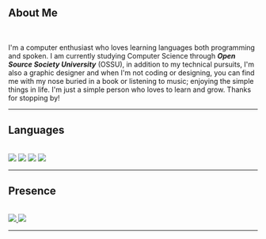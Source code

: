 ## **About Me**

<br>

I'm a computer enthusiast who loves learning languages both programming and spoken. I am currently studying Computer Science through ***Open Source Society University*** (OSSU), in addition to my technical pursuits, I'm also a graphic designer and when I'm not coding or designing, you can find me with my nose buried in a book or listening to music; enjoying the simple things in life. I'm just a simple person who loves to learn and grow. Thanks for stopping by!

---

## **Languages**

<br>

<div>
  <img src="https://img.shields.io/badge/-HTML5-E34F26?logo=html5&logoColor=white&style=for-the-badge" style="display: inline-block;">
  <img src="https://img.shields.io/badge/-CSS3-1572B6?logo=css3&logoColor=white&style=for-the-badge" style="display: inline-block;">
  <img src="https://img.shields.io/badge/-markdown-000000?logo=markdown&logoColor=white&style=for-the-badge" style="display: inline-block;">
  <img src="https://img.shields.io/badge/-lua-2C2D72?logo=lua&logoColor=white&style=for-the-badge" style="display: inline-block;">
</div>

---

## **Presence**

<br>
<!--
[![FreeCodeCamp Badge](https://img.shields.io/badge/FreeCodeCamp-0A0A23?logo=freeCodeCamp&style=for-the-badge)](https://www.freecodecamp.org/aevanjohnn)
-->

<div>
<a href="https://www.freecodecamp.org/aevanjohnn">
  <img src="https://img.shields.io/badge/FreeCodeCamp-0A0A23?logo=freeCodeCamp&style=for-the-badge" style="display: inline-block;"/>
</a>
<a href="https://www.linkedin.com/in/aevanjohnn/">
  <img src="https://img.shields.io/badge/-linkedin-0A66C2?logo=linkedin&logoColor=white&style=for-the-badge" style="display: inline-block;"/>
</a>
</div>

---


<!--
**aevanjohnn/aevanjohnn** is a ✨ _special_ ✨ repository because its `README.md` (this file) appears on your GitHub profile.

Here are some ideas to get you started:

- 🔭 I’m currently working on ...
- 🌱 I’m currently learning ...
- 👯 I’m looking to collaborate on ...
- 🤔 I’m looking for help with ...
- 💬 Ask me about ...
- 📫 How to reach me: ...
- 😄 Pronouns: ...
- ⚡ Fun fact: ...
-->
